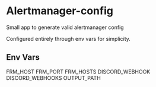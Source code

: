 # Alertmanager-config

Small app to generate valid alertmanager config

Configured entirely through env vars for simplicity.

## Env Vars

FRM_HOST
FRM_PORT
FRM_HOSTS
DISCORD_WEBHOOK
DISCORD_WEBHOOKS
OUTPUT_PATH
